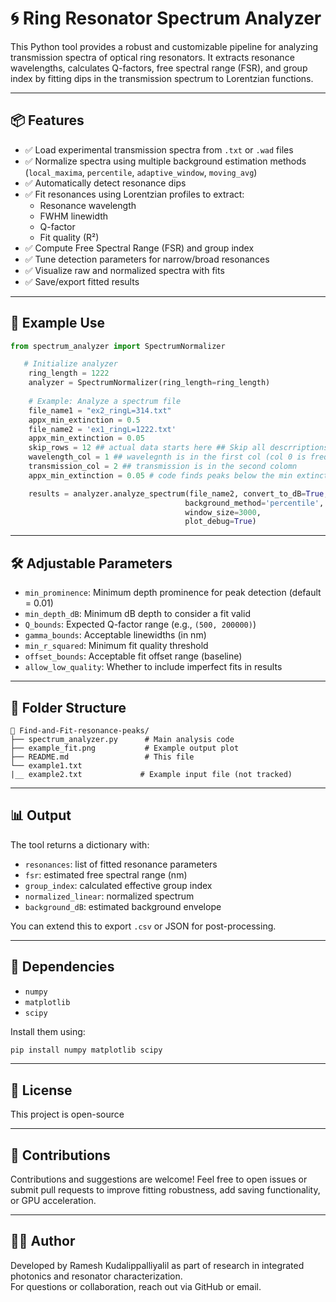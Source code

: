 # 🌀 Ring Resonator Spectrum Analyzer

This Python tool provides a robust and customizable pipeline for analyzing transmission spectra of optical ring resonators. It extracts resonance wavelengths, calculates Q-factors, free spectral range (FSR), and group index by fitting dips in the transmission spectrum to Lorentzian functions.


---

## 📦 Features

- ✅ Load experimental transmission spectra from `.txt` or `.wad` files
- ✅ Normalize spectra using multiple background estimation methods (`local_maxima`, `percentile`, `adaptive_window`, `moving_avg`)
- ✅ Automatically detect resonance dips
- ✅ Fit resonances using Lorentzian profiles to extract:
  - Resonance wavelength
  - FWHM linewidth
  - Q-factor
  - Fit quality (R²)
- ✅ Compute Free Spectral Range (FSR) and group index
- ✅ Tune detection parameters for narrow/broad resonances
- ✅ Visualize raw and normalized spectra with fits
- ✅ Save/export fitted results

---

## 🧪 Example Use

```python
from spectrum_analyzer import SpectrumNormalizer

   # Initialize analyzer
    ring_length = 1222
    analyzer = SpectrumNormalizer(ring_length=ring_length)
    
    # Example: Analyze a spectrum file
    file_name1 = "ex2_ringL=314.txt"
    appx_min_extinction = 0.5
    file_name2 = 'ex1_ringL=1222.txt'
    appx_min_extinction = 0.05
    skip_rows = 12 ## actual data starts here ## Skip all descrriptions and col names
    wavelength_col = 1 ## wavelegnth is in the first col (col 0 is frequency)
    transmission_col = 2 ## transmission is in the second colomn
    appx_min_extinction = 0.05 # code finds peaks below the min extinction <--- Linear scale 0.5 --> 3dB

    results = analyzer.analyze_spectrum(file_name2, convert_to_dB=True, skiprows=12, wl_col=1, trans_col=2, #if i dont want to convert to db false
                                       background_method='percentile', min_prominence=appx_min_extinction,
                                       window_size=3000,
                                       plot_debug=True)
```

---

## 🛠️ Adjustable Parameters

- `min_prominence`: Minimum depth prominence for peak detection (default = 0.01)
- `min_depth_dB`: Minimum dB depth to consider a fit valid
- `Q_bounds`: Expected Q-factor range (e.g., `(500, 200000)`)
- `gamma_bounds`: Acceptable linewidths (in nm)
- `min_r_squared`: Minimum fit quality threshold
- `offset_bounds`: Acceptable fit offset range (baseline)
- `allow_low_quality`: Whether to include imperfect fits in results

---

## 📂 Folder Structure

```
📁 Find-and-Fit-resonance-peaks/
├── spectrum_analyzer.py      # Main analysis code
├── example_fit.png           # Example output plot
├── README.md                 # This file
└── example1.txt
|__ example2.txt             # Example input file (not tracked)
```

---

## 📊 Output

The tool returns a dictionary with:
- `resonances`: list of fitted resonance parameters
- `fsr`: estimated free spectral range (nm)
- `group_index`: calculated effective group index
- `normalized_linear`: normalized spectrum
- `background_dB`: estimated background envelope

You can extend this to export `.csv` or JSON for post-processing.

---

## 🧠 Dependencies

- `numpy`
- `matplotlib`
- `scipy`

Install them using:
```bash
pip install numpy matplotlib scipy
```

---

## 📄 License

This project is open-source

---

## 🤝 Contributions

Contributions and suggestions are welcome! Feel free to open issues or submit pull requests to improve fitting robustness, add saving functionality, or GPU acceleration.

---

## 👨‍🔬 Author

Developed by Ramesh Kudalippalliyalil as part of research in integrated photonics and resonator characterization.  
For questions or collaboration, reach out via GitHub or email.
